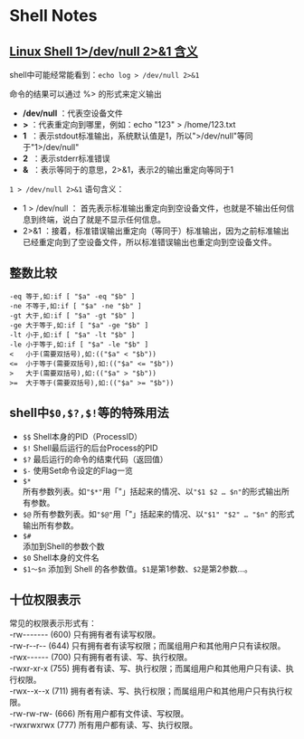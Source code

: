 # Shell Notes

## [Linux Shell 1>/dev/null 2>&1 含义](https://blog.csdn.net/ithomer/article/details/9288353)

shell中可能经常能看到：`echo log > /dev/null 2>&1`

命令的结果可以通过 %> 的形式来定义输出

- **/dev/null** ：代表空设备文件
- **\>** ：代表重定向到哪里，例如：echo "123" > /home/123.txt
- **1**  ：表示stdout标准输出，系统默认值是1，所以">/dev/null"等同于"1>/dev/null"
- **2**  ：表示stderr标准错误
- **&**  ：表示等同于的意思，2>&1，表示2的输出重定向等同于1

`1 > /dev/null 2>&1` 语句含义：

- 1 > /dev/null ： 首先表示标准输出重定向到空设备文件，也就是不输出任何信息到终端，说白了就是不显示任何信息。
- 2>&1 ：接着，标准错误输出重定向（等同于）标准输出，因为之前标准输出已经重定向到了空设备文件，所以标准错误输出也重定向到空设备文件。

## 整数比较

```text
-eq 等于,如:if [ "$a" -eq "$b" ]
-ne 不等于,如:if [ "$a" -ne "$b" ]
-gt 大于,如:if [ "$a" -gt "$b" ]
-ge 大于等于,如:if [ "$a" -ge "$b" ]
-lt 小于,如:if [ "$a" -lt "$b" ]
-le 小于等于,如:if [ "$a" -le "$b" ]
<   小于(需要双括号),如:(("$a" < "$b"))
<=  小于等于(需要双括号),如:(("$a" <= "$b"))
>   大于(需要双括号),如:(("$a" > "$b"))
>=  大于等于(需要双括号),如:(("$a" >= "$b"))
```

## shell中`$0,$?,$!`等的特殊用法

- `$$`
Shell本身的PID（ProcessID）  
- `$!`
Shell最后运行的后台Process的PID  
- `$?`
最后运行的命令的结束代码（返回值）  
- `$-`
使用Set命令设定的Flag一览  
- `$*`  
所有参数列表。如`"$*"`用「"」括起来的情况、以`"$1 $2 … $n"`的形式输出所有参数。  
- `$@`
所有参数列表。如`"$@"`用「"」括起来的情况、以`"$1" "$2" … "$n"` 的形式输出所有参数。  
- `$#`  
添加到Shell的参数个数  
- `$0`
Shell本身的文件名  
- `$1～$n`
添加到 Shell 的各参数值。`$1`是第1参数、`$2`是第2参数…。

## 十位权限表示

常见的权限表示形式有：  
-rw------- (600)  只有拥有者有读写权限。  
-rw-r--r-- (644)  只有拥有者有读写权限；而属组用户和其他用户只有读权限。  
-rwx------ (700)  只有拥有者有读、写、执行权限。  
-rwxr-xr-x (755)  拥有者有读、写、执行权限；而属组用户和其他用户只有读、执行权限。  
-rwx--x--x (711)  拥有者有读、写、执行权限；而属组用户和其他用户只有执行权限。  
-rw-rw-rw- (666)  所有用户都有文件读、写权限。  
-rwxrwxrwx (777)  所有用户都有读、写、执行权限。  